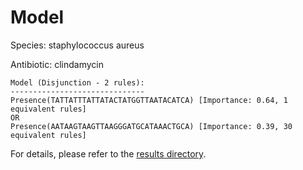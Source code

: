 
# Model

Species: staphylococcus aureus

Antibiotic: clindamycin

```
Model (Disjunction - 2 rules):
------------------------------
Presence(TATTATTTATTATACTATGGTTAATACATCA) [Importance: 0.64, 1 equivalent rules]
OR
Presence(AATAAGTAAGTTAAGGGATGCATAAACTGCA) [Importance: 0.39, 30 equivalent rules]

```

For details, please refer to the [results directory](../../../../../results/scm_b/staphylococcus%20aureus/clindamycin/repeat_1/).

